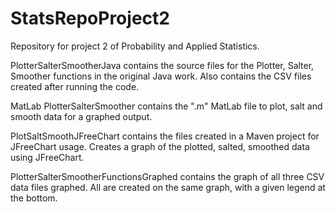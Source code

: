 # StatsRepoProject2
Repository for project 2 of Probability and Applied Statistics.

PlotterSalterSmootherJava contains the source files for the Plotter, Salter, Smoother functions in the original Java work. Also contains the CSV files created after running the code.

MatLab PlotterSalterSmoother contains the ".m" MatLab file to plot, salt and smooth data for a graphed output.

PlotSaltSmoothJFreeChart contains the files created in a Maven project for JFreeChart usage. Creates a graph of the plotted, salted, smoothed data using JFreeChart.

PlotterSalterSmootherFunctionsGraphed contains the graph of all three CSV data files graphed. All are created on the same graph, with a given legend at the bottom.
